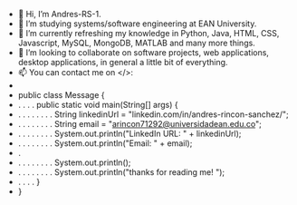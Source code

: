 - 👋 Hi, I’m Andres-RS-1.
- 👀 I’m studying systems/software engineering at EAN University.
- 🌱 I’m currently refreshing my knowledge in Python, Java, HTML, CSS, Javascript, MySQL, MongoDB, MATLAB and many more things.
- 💞️ I’m looking to collaborate on software projects, web applications, desktop applications, in general a little bit of everything.
- 📫 You can contact me on </>:
- 
- public class Message {
- . . . . public static void main(String[] args) {
- . . . . . . . . String linkedinUrl = "linkedin.com/in/andres-rincon-sanchez/";
- . . . . . . . . String email = "arincon71292@universidadean.edu.co";
- . . . . . . . . System.out.println("LinkedIn URL: " + linkedinUrl);
- . . . . . . . . System.out.println("Email: " + email);
- .
- . . . . . . . . System.out.println();
- . . . . . . . . System.out.println("thanks for reading me! ");
- . . . . }
- }
<!---
Andres-RS-1/Andres-RS-1 is a ✨ special ✨ repository because its `README.md` (this file) appears on your GitHub profile.
You can click the Preview link to take a look at your changes.
--->
